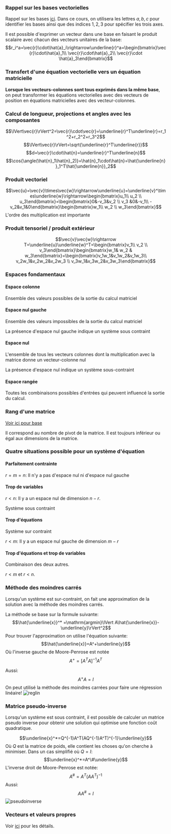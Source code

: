 ### Rappel sur les bases vectorielles
Rappel sur les bases [ici](../../../Collégial/3e%20session/Algèbre%20linéaire/Vecteurs%20du%20plan.md#Principe%20de%20base). Dans ce cours, on utilisera les lettres $a,b,c$ pour identifier les bases ainsi que des indices $1,2,3$ pour spécifier les trois axes.

Il est possible d'exprimer un vecteur dans une base en faisant le produit scalaire avec chacun des vecteurs unitaires de la base:
$$r_i^a=\vec{r}\cdot\hat{a}_i\rightarrow\underline{r}^a=\begin{bmatrix}\vec{r}\cdot\hat{a}_1\\ \vec{r}\cdot\hat{a}_2\\ \vec{r}\cdot \hat{a}_3\end{bmatrix}$$
### Transfert d'une équation vectorielle vers un équation matricielle
**Lorsque les vecteurs-colonnes sont tous exprimés dans la même base**, on peut transformer les équations vectorielles avec des vecteurs de position en équations matricielles avec des vecteur-colonnes.
### Calcul de longueur, projections et angles avec les composantes
$$\lVert\vec{r}\rVert^2=\vec{r}\cdot\vec{r}=\underline{r}^T\underline{r}=r_1^2+r_2^2+r_3^2$$
$$\lVert\vec{r}\rVert=\sqrt{\underline{r}^T\underline{r}}$$
$$d=\vec{r}\cdot\hat{n}=\underline{r}^T\underline{n}$$
$$\cos{\angle(\hat{n}_1\hat{n}_2)}=\hat{n}_1\cdot\hat{n}=\hat{\underline{n}}_1^T\hat{\underline{n}}_2$$
### Produit vectoriel
$$\vec{u}=\vec{v}\times\vec{w}\rightarrow\underline{u}=\underline{v}^\times\underline{w}\rightarrow\begin{bmatrix}u_1\\ u_2 \\ u_3\end{bmatrix}=\begin{bmatrix}0&-v_3&v_2 \\ v_3 &0&-v_1\\ -v_2&v_1&0\end{bmatrix}\begin{bmatrix}w_1\\ w_2 \\ w_3\end{bmatrix}$$
L'ordre des multiplication est importante
### Produit tensoriel / produit extérieur
$$\vec{v}\vec{w}\rightarrow T=\underline{u}\underline{w}^T=\begin{bmatrix}v_1\\ v_2 \\ v_3\end{bmatrix}\begin{bmatrix}w_1& w_2 & w_3\end{bmatrix}=\begin{bmatrix}v_1w_1&v_1w_2&v_1w_3\\ v_2w_1&v_2w_2&v_2w_3 \\ v_3w_1&v_3w_2&v_3w_3\end{bmatrix}$$
### Espaces fondamentaux
#### Espace colonne
Ensemble des valeurs possibles de la sortie du calcul matriciel
#### Espace nul gauche
Ensemble des valeurs impossibles de la sortie du calcul matriciel

La présence d'espace nul gauche indique un système sous contraint
#### Espace nul
L'ensemble de tous les vecteurs colonnes dont la multiplication avec la matrice donne un vecteur-colonne nul

La présence d'espace nul indique un système sous-contraint
#### Espace rangée
Toutes les combinaisons possibles d'entrées qui peuvent influencé la sortie du calcul.
### Rang d'une matrice
[Voir ici pour base](../../../Collégial/3e%20session/Algèbre%20linéaire/Résolution%20de%20systèmes%20d'équations%20linéaires.md#Caractérisation%20d'un%20système)

Il correspond au nombre de pivot de la matrice. Il est toujours inférieur ou égal aux dimensions de la matrice.
### Quatre situations possible pour un système d'équation
#### Parfaitement contrainte
$r=m=n$: Il n'y a pas d'espace nul ni d'espace nul gauche
#### Trop de variables
$r\lt n$: Il y a un espace nul de dimension $n-r$.

Système sous contraint
#### Trop d'équations
Système sur contraint

$r\lt m$: Il y a un espace nul gauche de dimension $m-r$
#### Trop d'équations et trop de variables
Combinaison des deux autres.

$r\lt m$ et $r\lt n$.
### Méthode des moindres carrés
Lorsqu'un système est sur-contraint, on fait une approximation de la solution avec la méthode des moindres carrés.

La méthode se base sur la formule suivante:
$$\hat{\underline{x}}^* =\mathrm{argmin}\lVert A\hat{\underline{x}}-\underline{y}\rVert^2$$
Pour trouver l'approximation on utilise l'équation suivante:
$$\hat{\underline{x}}=A^+\underline{y}$$
Où l'inverse gauche de Moore-Penrose est notée
$$A^+=\left[A^TA\right]^{-1}A^T$$

Aussi:
$$A^+A=I$$
On peut utilisé la méthode des moindres carrées pour faire une régression linéaire!
![reglin](Images/reglin.png)
### Matrice pseudo-inverse
Lorsqu'un système est sous contraint, il est possible de calculer un matrice pseudo inverse pour obtenir une solution qui optimise une fonction coût quadratique. 

$$\underline{x}^*=Q^{-1}A^T(AQ^{-1}A^T)^{-1}\underline{y}$$
Où $Q$ est la matrice de poids, elle contient les choses qu'on cherche à minimiser. Dans un cas simplifié où $Q=I$:
$$\underline{x}^*=A^\#\underline{y}$$
L'inverse droit de Moore-Penrose est notée:
$$A^\#=A^T(AA^T)^{-1}$$
Aussi:
$$AA^\#=I$$
![pseudoinverse](Images/pseudoinverse.png)
### Vecteurs et valeurs propres
Voir [ici](../../../Connaissance%20autre/Eigenvalue%20and%20vectors.md) pour les détails.